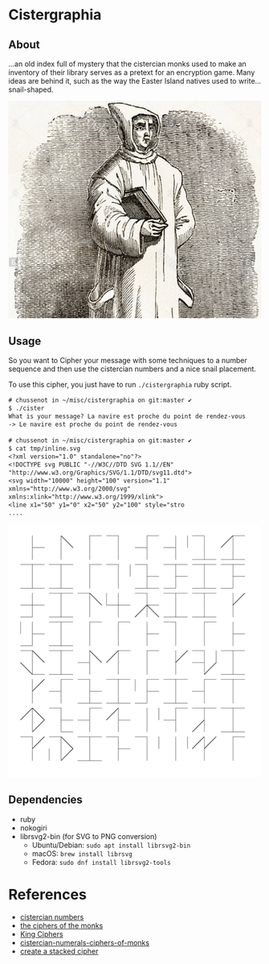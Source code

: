 Cistergraphia
=============

About
-----

...an old index full of mystery that the cistercian monks used to make 
an inventory of their library serves as a pretext for an encryption game. 
Many ideas are behind it, such as the way the Easter Island natives used to write... snail-shaped.

![monk](monk.png)

Usage
-----

So you want to Cipher your message with some techniques to a number sequence
and then use the cistercian numbers and a nice snail placement.

To use this cipher, you just have to run `./cistergraphia` ruby script.

```
# chussenot in ~/misc/cistergraphia on git:master ✔
$ ./cister
What is your message? La navire est proche du point de rendez-vous
-> Le navire est proche du point de rendez-vous

# chussenot in ~/misc/cistergraphia on git:master ✔
$ cat tmp/inline.svg
<?xml version="1.0" standalone="no"?>
<!DOCTYPE svg PUBLIC "-//W3C//DTD SVG 1.1//EN" "http://www.w3.org/Graphics/SVG/1.1/DTD/svg11.dtd">
<svg width="10000" height="100" version="1.1" xmlns="http://www.w3.org/2000/svg" xmlns:xlink="http://www.w3.org/1999/xlink">
<line x1="50" y1="0" x2="50" y2="100" style="stro
....

```

![chars](output.png)

Dependencies
------------

* ruby
* nokogiri
* librsvg2-bin (for SVG to PNG conversion)
  - Ubuntu/Debian: `sudo apt install librsvg2-bin`
  - macOS: `brew install librsvg`
  - Fedora: `sudo dnf install librsvg2-tools`

References
==========

- [cistercian numbers](https://glossographia.wordpress.com/2013/07/09/cistercian-number-magic-of-the-boy-scouts/)
- [the ciphers of the monks](https://en.wikipedia.org/wiki/The_Ciphers_of_the_Monks)
- [King Ciphers](http://akira.ruc.dk/~jensh/Publications/2002%7bR%7d21_King_Ciphers.PDF)
- [cistercian-numerals-ciphers-of-monks](http://luxoccultapress.blogspot.fr/2013/01/cistercian-numerals-ciphers-of-monks.html)
- [create a stacked cipher](https://www.wikihow.com/Create-a-Stacked-Cipher)
